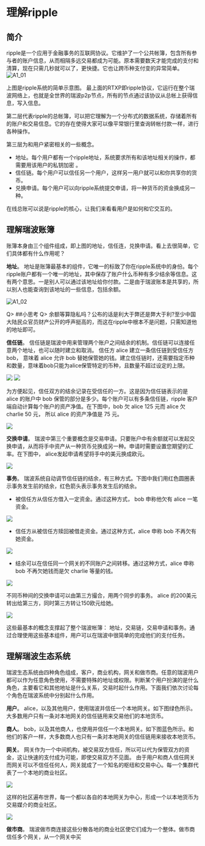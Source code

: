 # 理解ripple
## 简介
ripple是一个应用于金融事务的互联网协议。它维护了一个公共帐簿，包含所有参与者的账户信息，从而相隔多远交易都成为可能。原本需要数天才能完成的支付和清算，现在只需几秒就可以了，更快捷。它也让跨币种支付变的异常简单。
 ![A1_01](https://ripple.com/wiki/images/f/fc/A1_01.png)

 上图是ripple系统的简单示意图。
 最上面的RTXP即ripple协议，它运行在整个瑞波网络上，也就是全世界的瑞波p2p节点，所有的节点通过该协议从总帐上获得信息，写入信息。

 第二层代表ripple的总帐簿，可以把它理解为一个分布式的数据系统，存储着所有的账户和交易信息。它的存在使得大家可以像平常银行里查询转帐付款一样，进行各种操作。
 
 第三层为和用户紧密相关的一些概念。
 
  - 地址。每个用户都有一个ripple地址，系统要求所有和该地址相关的操作，都需要用该用户的私钥加密
。
  - 信任链。每个用户可以信任另一个用户，这样另一用户就可以和你共享你的货币。
  - 兑换申请。每个用户可以向ripple系统提交申请，将一种货币的资金换成另一种。
 
在线总账可以说是ripple的核心，让我们来看看用户是如何和它交互的。

## 理解瑞波账簿
账簿本身由三个组件组成，即上图的地址，信任连，兑换申请。看上去很简单，它们具体都有什么作用呢？

**地址**。
地址是账簿最基本的组件，它唯一的标致了你在ripple系统中的身份。每个ripple账户都有一个唯一的地址，其中保存了账户什么币种有多少结余等信息。这有两个意思。一是别人可以通过该地址给你付款。二是由于瑞波账本是共享的，所以别人也能查询到该地址的一些信息，包括余额。

![A1_02](https://ripple.com/wiki/images/d/d4/A1_02.png)

Q> ##小思考
Q> 余额等算隐私吗？公布的话是利大于弊还是弊大于利?至少中国大陆民众官员财产公开的呼声挺高的，而这在ripple中根本不是问题，只需知道他的地址即可。

**信任链**。
信任链是瑞波中用来管理两个账户之间结余的机制。信任链可以连接任意两个地址，也可以随时建立和取消。 信任方 alice 建立一条信任链到受信任方 bob， 意味着 alice 允许 bob 替她保管她的钱。建立信任链时，还需要指定币种和数量，意味着bob只能为alice保管特定的币种，且数量不超过设定的上限。

![](https://ripple.com/wiki/images/f/f6/A1_03.png)
![](https://ripple.com/wiki/images/e/e2/A1_04.png)

为方便起见，信任双方的结余记录在受信任的一方。这是因为信任链表示的是 alice 的账户中 bob 保管的部分是多少。每个账户可以有多条信任链，ripple 客户端自动计算每个账户的资产净值。在下图中，bob 欠 alice 125 元而 alice 欠 charlie 50 元， 所以 alice 的资产净值是 75 元。

![](https://ripple.com/wiki/images/9/9d/A1_06.png)

**交换申请**。
瑞波中第三个重要概念是交易申请。只要账户中有余额就可以发起交换申请，从而将手中资产从一种货币兑换成另一种。申请时需要设置您期望的汇率。在下图中， alice发起申请希望将手中的美元换成欧元。

![](https://ripple.com/wiki/images/c/c8/A1_07.png)

**事务**。
瑞波系统自动调节信任链的结余，有三种方式。下图中我们用红色圆圈表示事务发生前的结余，红色箭头表示事务发生后的结余。
 - 被信任方从信任方借入一定资金。通过这种方式， bob 申称他欠有 alice 一笔资金。

![](https://ripple.com/wiki/images/4/4d/A1_08.png)

 - 信任方从被信任方赎回被借走资金。通过这种方式，alice 申称 bob 不再欠有她资金。

![](https://ripple.com/wiki/images/1/14/A1_10.png)

 - 结余可以在信任同一个网关的不同账户之间转移。通过这种方式，alice 申称 bob 不再欠她钱而是欠 charlie 等量的钱。

![](https://ripple.com/wiki/images/1/14/A1_10.png)

不同币种间的交换申请可以由第三方撮合，用两个同步的事务。 alice 的200美元转出给第三方，同时第三方转让150欧元给她。

 ![](https://ripple.com/wiki/images/b/b6/A1_11.png)

 这些最基本的概念支撑起了整个瑞波帐簿： 地址，交易链，交易申请和事务。通过合理使用这些基本组件，用户可以在瑞波中很简单的完成他们的支付任务。

## 理解瑞波生态系统
瑞波生态系统由四种角色组成，客户，商业机构，网关和做市商。任意的瑞波用户都可以作为任意角色使用，不需要特殊的地址或权限。判断某个用户扮演的是什么角色，主要看它和其他地址是什么关系，交易时起什么作用。下面我们依次讨论每个角色在瑞波系统中分别起什么作用。

**用户**。 alice，以及其他用户，使用瑞波并信任一个本地网关。如下图绿色所示。大多数用户只有一条对本地网关的信任链用来交易他们的本地货币。

**商人**。 bob，以及其他商人，也使用并信任一个本地网关。如下图蓝色所示。和他们的客户一样，大多数商人也只有一条对本地网关的信任链用来接收本地货币。

**网关**。 网关作为一个中间机构，被交易双方信任，所以可以代为保管双方的资金，这让快速的支付成为可能，即使交易双方不见面。 由于用户和商人信任网关而网关可以不信任任何人，网关就成了一个知名的枢纽和交易中心。每一个集群代表了一个本地的商业社区。

![](https://ripple.com/wiki/images/7/7c/A1_13.png)

这样的社区遍布世界，每一个都以各自的本地网关为中心，形成一个以本地货币为交易媒介的商业社区。

![](https://ripple.com/wiki/images/c/c9/A1_14.png)

**做市商**。 瑞波做市商连接这些分散各地的商业社区使它们成为一个整体。做市商信任多个网关，从一个网关中买